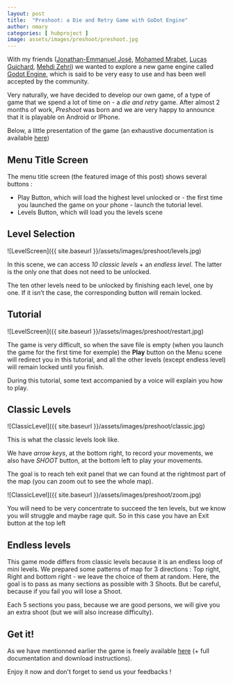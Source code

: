 ```yaml
---
layout: post
title:  "Preshoot: a Die and Retry Game with GoDot Engine"
author: nmary
categories: [ hubproject ]
image: assets/images/preshoot/preshoot.jpg
---
```


With my friends ([Jonathan-Emmanuel José][7], [Mohamed Mrabet][8], [Lucas Guichard][6], [Mehdi Zehri][5]) we wanted to explore a new game engine called [Godot Engine][1], which is said to be very easy to use and has been well accepted by the community.

Very naturally, we have decided to develop our own game, of a type of game that we spend a lot of time on - a *die and retry* game. After almost 2 months of work, *Preshoot* was born and we are very happy to announce that it is playable on Android or IPhone. 

Below, a little presentation of the game (an exhaustive documentation is available [here][2])

## Menu Title Screen

The menu title screen (the featured image of this post) shows several buttons :
- Play Button, which will load the highest level unlocked or - the first time you launched the game on your phone - launch the tutorial level.
- Levels Button, which will load you the levels scene

## Level Selection

![LevelScreen]({{ site.baseurl }}/assets/images/preshoot/levels.jpg)

In this scene, we can access *10 classic levels* + an
*endless level*. The latter is the only one that does not need to
be unlocked.

The ten other levels need to be unlocked by finishing each
level, one by one. If it isn’t the case, the corresponding button will remain locked.

## Tutorial

![LevelScreen]({{ site.baseurl }}/assets/images/preshoot/restart.jpg)

The game is very difficult, so when the save file is
empty (when you launch the game for the first time for
exemple) the **Play** button on the Menu scene will
redirect you in this tutorial, and all the other levels
(except endless level) will remain locked until you finish.

During this tutorial, some text accompanied by a voice
will explain you how to play.

## Classic Levels

![ClassicLevel]({{ site.baseurl }}/assets/images/preshoot/classic.jpg)

This is what the classic levels look like.

We have *arrow keys*, at the bottom right, to record
your movements, we also have *SHOOT* button, at the
bottom left to play your movements.

The goal is to reach teh exit panel
that we can found at the rightmost part of the map (you can zoom out to see the whole map).

![ClassicLevel]({{ site.baseurl }}/assets/images/preshoot/zoom.jpg)

You will need to be very concentrate to succeed the ten
levels, but we know you will struggle and maybe rage
quit. So in this case you have an Exit button at the top
left

## Endless levels

This game mode differs from classic levels because it is
an endless loop of mini levels. We prepared some
patterns of map for 3 directions : Top right, Right and
bottom right - we leave the choice of them at random.
Here, the goal is to pass as many sections as possible
with 3 Shoots. But be careful, because if you fail
you will lose a Shoot.

Each 5 sections you pass, because we are good persons, we will
give you an extra shoot (but we will also increase
difficulty).

## Get it!

As we have mentionned earlier the game is freely available [here][3] (+ full documentation and download instructions).

Enjoy it now and don't forget to send us your feedbacks !

[1]: https://godotengine.org/
[2]: https://github.com/Epitech-Lyon/PreShoot/blob/master/Documentation/PreShoot%20Documentation.pdf
[3]: https://github.com/Epitech-Lyon/PreShoot
[4]: mailto:nicolas.mary@epitech.eu
[5]: mailto:medhi.zehri@epitech.eu
[6]: mailto:lucas.guichard@epitech.eu
[7]: mailto:mohamet.mrabet@epitech.eu
[8]: jonathan-emmanuel.jose@epitech.eu
